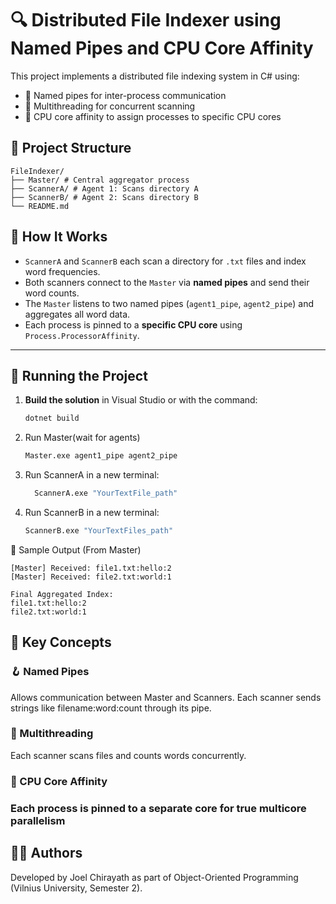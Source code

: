# 🔍 Distributed File Indexer using Named Pipes and CPU Core Affinity

This project implements a distributed file indexing system in C# using:
- 🔄 Named pipes for inter-process communication
- 🧵 Multithreading for concurrent scanning
- 🧠 CPU core affinity to assign processes to specific CPU cores

## 📁 Project Structure
```
FileIndexer/
├── Master/ # Central aggregator process
├── ScannerA/ # Agent 1: Scans directory A
├── ScannerB/ # Agent 2: Scans directory B
└── README.md
```

## 🧠 How It Works
- `ScannerA` and `ScannerB` each scan a directory for `.txt` files and index word frequencies.
- Both scanners connect to the `Master` via **named pipes** and send their word counts.
- The `Master` listens to two named pipes (`agent1_pipe`, `agent2_pipe`) and aggregates all word data.
- Each process is pinned to a **specific CPU core** using `Process.ProcessorAffinity`.

---

## 🚀 Running the Project

1. **Build the solution** in Visual Studio or with the command:
   ```bash
   dotnet build
2. Run Master(wait for agents)
   ```bash
   Master.exe agent1_pipe agent2_pipe
4. Run ScannerA in a new terminal:
   ```bash
     ScannerA.exe "YourTextFile_path"
6. Run ScannerB in a new terminal:
   ```bash
   ScannerB.exe "YourTextFiles_path"
   
🧬 Sample Output (From Master)
```
[Master] Received: file1.txt:hello:2
[Master] Received: file2.txt:world:1
```
```
Final Aggregated Index:
file1.txt:hello:2
file2.txt:world:1
```

## 🧠 Key Concepts

### 🪝 Named Pipes
Allows communication between Master and Scanners.
Each scanner sends strings like filename:word:count through its pipe.

### 🧵 Multithreading
Each scanner scans files and counts words concurrently.

### 🧠 CPU Core Affinity
### Each process is pinned to a separate core for true multicore parallelism


## 👨‍🏫 Authors

Developed by Joel Chirayath as part of Object-Oriented Programming (Vilnius University, Semester 2).
